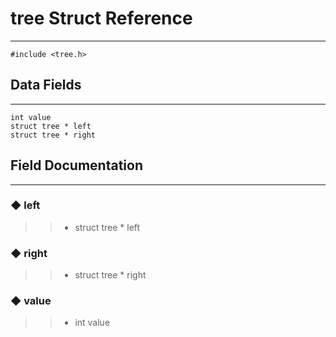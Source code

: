 # tree Struct Reference
---

```
#include <tree.h>
```

##  Data Fields
---
```
int value
struct tree * left
struct tree * right
```

##  Field Documentation
---
### ◆ left
>> - struct tree * left

### ◆ right
>> - struct tree * right

### ◆ value 
>> - int value
